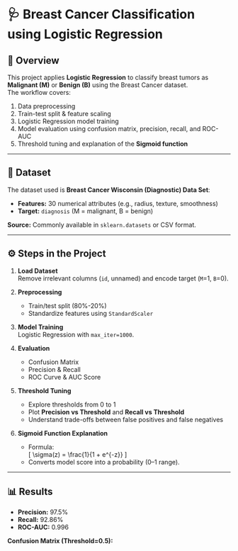 # 🩺 Breast Cancer Classification using Logistic Regression

## 📌 Overview
This project applies **Logistic Regression** to classify breast tumors as **Malignant (M)** or **Benign (B)** using the Breast Cancer dataset.  
The workflow covers:
1. Data preprocessing
2. Train-test split & feature scaling
3. Logistic Regression model training
4. Model evaluation using confusion matrix, precision, recall, and ROC-AUC
5. Threshold tuning and explanation of the **Sigmoid function**

---

## 📂 Dataset
The dataset used is **Breast Cancer Wisconsin (Diagnostic) Data Set**:
- **Features:** 30 numerical attributes (e.g., radius, texture, smoothness)
- **Target:** `diagnosis` (M = malignant, B = benign)

**Source:** Commonly available in `sklearn.datasets` or CSV format.

---

## ⚙️ Steps in the Project
1. **Load Dataset**  
   Remove irrelevant columns (`id`, unnamed) and encode target (`M`=1, `B`=0).

2. **Preprocessing**  
   - Train/test split (80%-20%)
   - Standardize features using `StandardScaler`

3. **Model Training**  
   Logistic Regression with `max_iter=1000`.

4. **Evaluation**  
   - Confusion Matrix
   - Precision & Recall
   - ROC Curve & AUC Score

5. **Threshold Tuning**  
   - Explore thresholds from 0 to 1
   - Plot **Precision vs Threshold** and **Recall vs Threshold**
   - Understand trade-offs between false positives and false negatives

6. **Sigmoid Function Explanation**  
   - Formula:  
     \[
     \sigma(z) = \frac{1}{1 + e^{-z}}
     \]  
   - Converts model score into a probability (0–1 range).

---

## 📊 Results 
- **Precision:** 97.5%  
- **Recall:** 92.86%  
- **ROC-AUC:** 0.996  

**Confusion Matrix (Threshold=0.5):**
